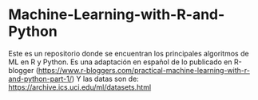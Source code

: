 # Machine-Learning-with-R-and-Python
Este es un repositorio donde se encuentran los principales algoritmos de ML en R y Python. Es una adaptación en español de lo publicado en R-blogger (https://www.r-bloggers.com/practical-machine-learning-with-r-and-python-part-1/)
Y las datas son de: https://archive.ics.uci.edu/ml/datasets.html
